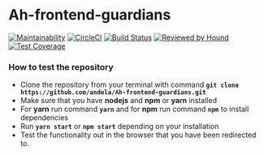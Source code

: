 # Ah-frontend-guardians

[![Maintainability](https://api.codeclimate.com/v1/badges/b2c643578ac31860ea4f/maintainability)](https://codeclimate.com/github/andela/Ah-frontend-guardians/maintainability) [![CircleCI](https://circleci.com/gh/andela/Ah-frontend-guardians/tree/develop.svg?style=svg)](https://circleci.com/gh/andela/Ah-frontend-guardians/tree/develop) [![Build Status](https://travis-ci.org/andela/Ah-frontend-guardians.svg?branch=develop)](https://travis-ci.org/andela/Ah-frontend-guardians) [![Reviewed by Hound](https://img.shields.io/badge/Reviewed_by-Hound-8E64B0.svg)](https://houndci.com) [![Test Coverage](https://api.codeclimate.com/v1/badges/b2c643578ac31860ea4f/test_coverage)](https://codeclimate.com/github/andela/Ah-frontend-guardians/test_coverage)


### How to test the repository

- Clone the repository from your terminal with command **`git clone https://github.com/andela/Ah-frontend-guardians.git`**
- Make sure that you have **nodejs** and **npm** or **yarn** installed
- For **yarn** run command **`yarn`** and for **npm** run command **`npm`** to install dependencies
- Run **`yarn start`** or **`npm start`** depending on your installation
- Test the functionality out in the browser that you have been redirected to.